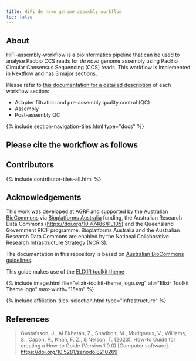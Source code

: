 ```yaml
---
title: HiFi de novo genome assembly workflow
toc: false
---
```



## About

HiFi-assembly-workflow is a bioinformatics pipeline that can be used to analyse Pacbio CCS reads for *de novo* genome assembly using PacBio Circular Consensus Sequencing (CCS) reads. This workflow is implemented in Nextflow and has 3 major sections. 
 
Please refer to [this documentation for a detailed description](recommendations) of each workflow section:
 
- Adapter filtration and pre-assembly quality control (QC)
- Assembly
- Post-assembly QC


{% include section-navigation-tiles.html type="docs" %}


## Please cite the workflow as follows

> 


## Contributors

{% include contributor-tiles-all.html %}


## Acknowledgements

This work was developed at AGRF and supported by the [Australian BioCommons](https://www.biocommons.org.au/) via [Bioplatforms Australia](https://bioplatforms.com/) funding, the Australian Research Data Commons (https://doi.org/10.47486/PL105) and the Queensland Government RICF programme. Bioplatforms Australia and the Australian Research Data Commons are enabled by the National Collaborative Research Infrastructure Strategy (NCRIS).

The documentation in this repository is based on [Australian BioCommons guidelines](https://github.com/AustralianBioCommons/doc_guidelines). 

This guide makes use of the [ELIXIR toolkit theme](https://github.com/ELIXIR-Belgium/elixir-toolkit-theme)

{% include image.html file="elixir-toolkit-theme_logo.svg" alt="Elixir Toolkit Theme logo" max-width="15em" %}

{% include affiliation-tiles-selection.html type="infrastructure" %}


## References

> Gustafsson, J., Al Bkhetan, Z., Shadbolt, M., Murigneux, V., Williams, S., Capon, P., Khan, F. Z., & Nelson, T. (2023). How-to Guide for creating a How-to Guide (Version 1.0.0) [Computer software]. https://doi.org/10.5281/zenodo.8210269
